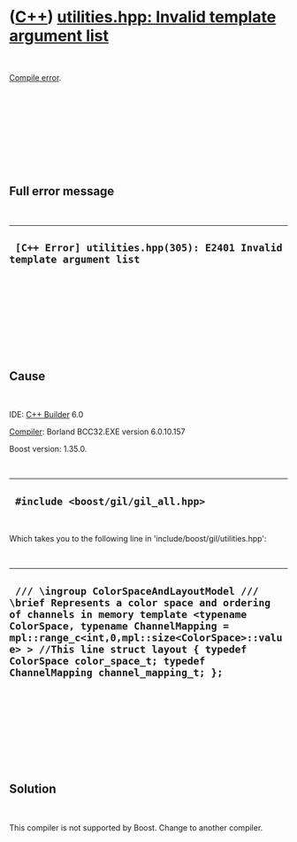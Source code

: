 



 

 

 

 

 

([C++](Cpp.md)) [utilities.hpp: Invalid template argument list](CppCompileErrorUtilitiesHppInvalidTemplateArgumentList.md)
============================================================================================================================

 

[Compile error](CppCompileError.md).

 

 

 

 

 

Full error message
------------------

 

  -------------------------------------------------------------------------
  ` [C++ Error] utilities.hpp(305): E2401 Invalid template argument list`
  -------------------------------------------------------------------------

 

 

 

 

 

Cause
-----

 

IDE: [C++ Builder](CppBuilder.md) 6.0

[Compiler](CppCompiler.md): Borland BCC32.EXE version 6.0.10.157

Boost version: 1.35.0.

 

  -------------------------------------
  ` #include <boost/gil/gil_all.hpp>`
  -------------------------------------

 

Which takes you to the following line in
'include/boost/gil/utilities.hpp':

 

  ----------------------------------------------------------------------------------------------------------------------------------------------------------------------------------------------------------------------------------------------------------------------------------------------------------------------------------------
  ` /// \ingroup ColorSpaceAndLayoutModel /// \brief Represents a color space and ordering of channels in memory template <typename ColorSpace, typename ChannelMapping = mpl::range_c<int,0,mpl::size<ColorSpace>::value> > //This line struct layout { typedef ColorSpace color_space_t; typedef ChannelMapping channel_mapping_t; };`
  ----------------------------------------------------------------------------------------------------------------------------------------------------------------------------------------------------------------------------------------------------------------------------------------------------------------------------------------

 

 

 

 

 

Solution
--------

 

This compiler is not supported by Boost. Change to another compiler.

 

 

 

 

 





 



